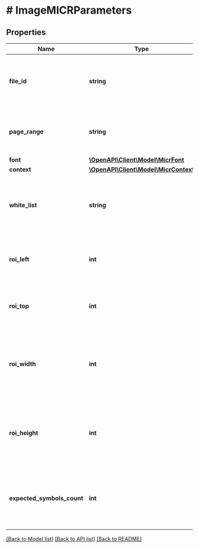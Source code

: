 # # ImageMICRParameters

## Properties

Name | Type | Description | Notes
------------ | ------------- | ------------- | -------------
**file_id** | **string** | The identifier of the previously uploaded file to be processed. | 
**page_range** | **string** | Specifies the page or the range of page to be processed. | 
**font** | [**\OpenAPI\Client\Model\MicrFont**](MicrFont.md) |  | 
**context** | [**\OpenAPI\Client\Model\MicrContext**](MicrContext.md) |  | 
**white_list** | **string** | Specifies the characters to be ignored by the recognition process. | [optional] [default to '']
**roi_left** | **int** | Specifies the left coordinate, in pixel, of the region to process. | [optional] [default to 0]
**roi_top** | **int** | Specifies the top coordinate, in pixel, of the region to process. | [optional] [default to 0]
**roi_width** | **int** | Specifies the width, in pixel, of the region to process. 0 causes the entire image to be processed. | [optional] [default to 0]
**roi_height** | **int** | Specifies the height, in pixel, of the region to process. 0 causes the entire image to be processed. | [optional] [default to 0]
**expected_symbols_count** | **int** | Specifies the number of symbols expected to be detected, use 0 if unknown. | [optional] [default to 0]

[[Back to Model list]](../../README.md#documentation-for-models) [[Back to API list]](../../README.md#documentation-for-api-endpoints) [[Back to README]](../../README.md)



